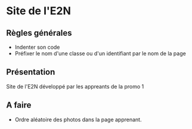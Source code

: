 # Site de l'E2N

## Règles générales

 - Indenter son code  
 - Préfixer le nom d'une classe ou d'un identifiant par le nom de la page  

## Présentation
Site de l'E2N développé par les appreants de la promo 1

## A faire
 - Ordre aléatoire des photos dans la page apprenant.
